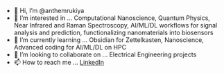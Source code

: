 - 👋 Hi, I’m @anthemrukiya
- 👀 I’m interested in ... Computational Nanoscience, Quantum Physics, Near Infrared and Raman Spectroscopy, AI/ML/DL workflows for signal analysis and prediction, functionalizing nanomaterials into biosensors
- 🌱 I’m currently learning ... Obsidian for Zettelkasten, Nanoscience, Advanced coding for AI/ML/DL on HPC
- 💞️ I’m looking to collaborate on ... Electrical Engineering projects
- 📫 How to reach me ... [LinkedIn](https://www.linkedin.com/in/anthemrukiya/)

<!---
anthemrukiya/anthemrukiya is a ✨ special ✨ repository because its `README.md` (this file) appears on your GitHub profile.
You can click the Preview link to take a look at your changes.
--->

